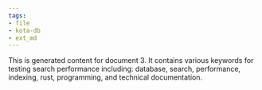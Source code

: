 ```yaml
---
tags:
- file
- kota-db
- ext_md
---
```

This is generated content for document 3. It contains various keywords for testing search performance including: database, search, performance, indexing, rust, programming, and technical documentation.